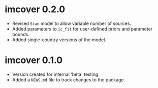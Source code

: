 # imcover 0.2.0

* Revised `Stan` model to allow variable number of sources.
* Added parameters to `ic_fit` for user-defined priors and parameter bounds.
* Added single-country versions of the model.

# imcover 0.1.0

* Version created for internal 'beta' testing
* Added a `NEWS.md` file to track changes to the package.
